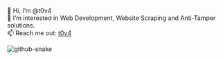 👋 Hi, I’m @t0v4<br>
👀 I’m interested in Web Development, Website Scraping and Anti-Tamper solutions.<br>
📫 Reach me out: [t0v4](https://t0_v4.t.me)

<picture>
  <source media="(prefers-color-scheme: dark)" srcset="https://raw.githubusercontent.com/t0v4/t0v4/refs/heads/output/github-contribution-grid-snake-dark.svg" />
  <source media="(prefers-color-scheme: light)" srcset="https://raw.githubusercontent.com/t0v4/t0v4/refs/heads/output/github-contribution-grid-snake.svg" />
  <img alt="github-snake" src="github-snake.svg" />
</picture>
